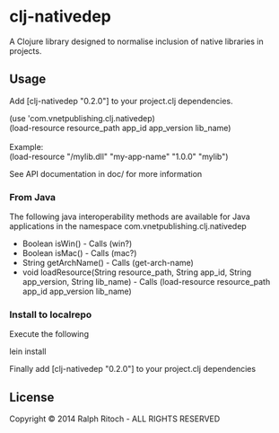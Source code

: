 # clj-nativedep

A Clojure library designed to normalise inclusion of native libraries
in projects.

## Usage

Add [clj-nativedep "0.2.0"] to your project.clj dependencies.


(use 'com.vnetpublishing.clj.nativedep)<br />
(load-resource resource_path app_id app_version lib_name)<br />
<br />
Example:<br />
(load-resource "/mylib.dll" "my-app-name" "1.0.0" "mylib")<br />

See API documentation in doc/ for more information

### From Java

The following java interoperability methods are available for Java 
applications in the namespace com.vnetpublishing.clj.nativedep

* Boolean isWin() - Calls (win?)
* Boolean isMac() - Calls (mac?)
* String getArchName() - Calls (get-arch-name)
* void loadResource(String resource_path, 
   String app_id, 
   String app_version, 
   String lib_name) - Calls (load-resource resource_path app_id app_version lib_name)

### Install to localrepo

Execute the following

lein install

Finally add [clj-nativedep "0.2.0"] to your project.clj dependencies

## License

Copyright © 2014 Ralph Ritoch - ALL RIGHTS RESERVED

